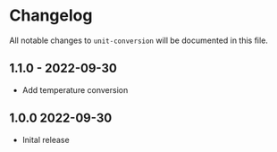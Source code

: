 # Changelog

All notable changes to `unit-conversion` will be documented in this file.

## 1.1.0 - 2022-09-30

- Add temperature conversion

## 1.0.0 2022-09-30

- Inital release
